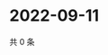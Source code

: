 # 2022-09-11

共 0 条

<!-- BEGIN WEIBO -->
<!-- 最后更新时间 Sun Sep 11 2022 04:17:39 GMT+0800 (China Standard Time) -->

<!-- END WEIBO -->
